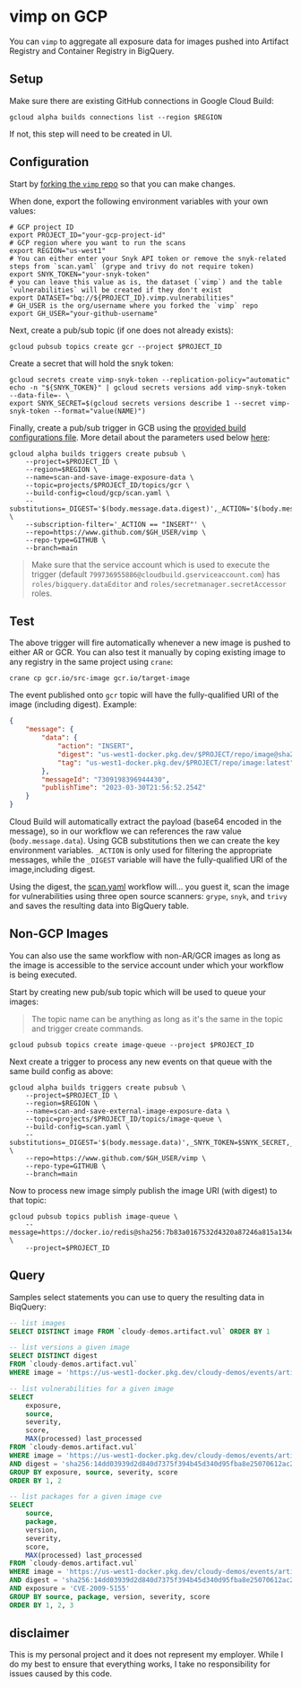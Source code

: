 # vimp on GCP

You can `vimp` to aggregate all exposure data for images pushed into Artifact Registry and Container Registry in BigQuery.

## Setup

Make sure there are existing GitHub connections in Google Cloud Build:

```shell
gcloud alpha builds connections list --region $REGION
```

If not, this step will need to be created in UI.

## Configuration

Start by [forking the `vimp` repo](https://github.com/mchmarny/vimp/fork) so that you can make changes. 

When done, export the following environment variables with your own values: 

```shell
# GCP project ID
export PROJECT_ID="your-gcp-project-id"
# GCP region where you want to run the scans
export REGION="us-west1"
# You can either enter your Snyk API token or remove the snyk-related steps from `scan.yaml` (grype and trivy do not require token)
export SNYK_TOKEN="your-snyk-token"
# you can leave this value as is, the dataset (`vimp`) and the table `vulnerabilities` will be created if they don't exist
export DATASET="bq://${PROJECT_ID}.vimp.vulnerabilities"
# GH_USER is the org/username where you forked the `vimp` repo 
export GH_USER="your-github-username"
```

Next, create a pub/sub topic (if one does not already exists):

```shell
gcloud pubsub topics create gcr --project $PROJECT_ID
```

Create a secret that will hold the snyk token:

```shell
gcloud secrets create vimp-snyk-token --replication-policy="automatic"
echo -n "${SNYK_TOKEN}" | gcloud secrets versions add vimp-snyk-token --data-file=- \
export SNYK_SECRET=$(gcloud secrets versions describe 1 --secret vimp-snyk-token --format="value(NAME)")
```

Finally, create a pub/sub trigger in GCB using the [provided build configurations file](scan-new-image.yaml). More detail about the parameters used below [here](https://cloud.google.com/build/docs/automate-builds-pubsub-events):

```shell
gcloud alpha builds triggers create pubsub \
    --project=$PROJECT_ID \
    --region=$REGION \
    --name=scan-and-save-image-exposure-data \
    --topic=projects/$PROJECT_ID/topics/gcr \
    --build-config=cloud/gcp/scan.yaml \
    --substitutions=_DIGEST='$(body.message.data.digest)',_ACTION='$(body.message.data.action)',_SNYK_TOKEN=$SNYK_SECRET,_DATASET=$DATASET \
    --subscription-filter='_ACTION == "INSERT"' \
    --repo=https://www.github.com/$GH_USER/vimp \
    --repo-type=GITHUB \
    --branch=main
```

> Make sure that the service account which is used to execute the trigger (default `799736955886@cloudbuild.gserviceaccount.com`) has `roles/bigquery.dataEditor` and `roles/secretmanager.secretAccessor` roles.

## Test

The above trigger will fire automatically whenever a new image is pushed to either AR or GCR. You can also test it manually by coping existing image to any registry in the same project using `crane`: 

```shell
crane cp gcr.io/src-image gcr.io/target-image
```

The event published onto `gcr` topic will have the fully-qualified URI of the image (including digest). Example:

```json
{
    "message": {
        "data": {
            "action": "INSERT", 
            "digest": "us-west1-docker.pkg.dev/$PROJECT/repo/image@sha256:54bc0fead59f304f1727280c3b520aeea7b9e6fd405b7a6ee1dddc8d78044516", 
            "tag": "us-west1-docker.pkg.dev/$PROJECT/repo/image:latest"
        },
        "messageId": "7309198396944430",
        "publishTime": "2023-03-30T21:56:52.254Z"
    }
}
```

Cloud Build will automatically extract the payload (base64 encoded in the message), so in our workflow we can references the raw value (`body.message.data`). Using GCB substitutions then we can create the key environment variables. `_ACTION` is only used for filtering the appropriate messages, while the `_DIGEST` variable will have the fully-qualified URI of the image,including digest.

Using the digest, the [scan.yaml](scan.yaml) workflow will... you guest it, scan the image for vulnerabilities using three open source scanners: `grype`, `snyk`, and `trivy` and saves the resulting data into BigQuery table.

## Non-GCP Images 

You can also use the same workflow with non-AR/GCR images as long as the image is accessible to the service account under which your workflow is being executed. 

Start by creating new pub/sub topic which will be used to queue your images: 

> The topic name can be anything as long as it's the same in the topic and trigger create commands.

```shell
gcloud pubsub topics create image-queue --project $PROJECT_ID
```

Next create a trigger to process any new events on that queue with the same build config as above: 

```shell
gcloud alpha builds triggers create pubsub \
    --project=$PROJECT_ID \
    --region=$REGION \
    --name=scan-and-save-external-image-exposure-data \
    --topic=projects/$PROJECT_ID/topics/image-queue \
    --build-config=scan.yaml \
    --substitutions=_DIGEST='$(body.message.data)',_SNYK_TOKEN=$SNYK_SECRET,_DATASET=$DATASET \
    --repo=https://www.github.com/$GH_USER/vimp \
    --repo-type=GITHUB \
    --branch=main
```

Now to process new image simply publish the image URI (with digest) to that topic:

```shell
gcloud pubsub topics publish image-queue \
    --message=https://docker.io/redis@sha256:7b83a0167532d4320a87246a815a134e19e31504d85e8e55f0bb5bb9edf70448 \
    --project=$PROJECT_ID
```

## Query 

Samples select statements you can use to query the resulting data in BiqQuery:

```sql
-- list images
SELECT DISTINCT image FROM `cloudy-demos.artifact.vul` ORDER BY 1

-- list versions a given image
SELECT DISTINCT digest
FROM `cloudy-demos.artifact.vul`
WHERE image = 'https://us-west1-docker.pkg.dev/cloudy-demos/events/artifact1'

-- list vulnerabilities for a given image
SELECT
    exposure,
    source,
    severity,
    score,
    MAX(processed) last_processed
FROM `cloudy-demos.artifact.vul`
WHERE image = 'https://us-west1-docker.pkg.dev/cloudy-demos/events/artifact1'
AND digest = 'sha256:14dd03939d2d840d7375f394b45d340d95fba8e25070612ac2883eacd7f93a55'
GROUP BY exposure, source, severity, score
ORDER BY 1, 2

-- list packages for a given image cve
SELECT
    source,
    package,
    version,
    severity,
    score,
    MAX(processed) last_processed
FROM `cloudy-demos.artifact.vul`
WHERE image = 'https://us-west1-docker.pkg.dev/cloudy-demos/events/artifact1'
AND digest = 'sha256:14dd03939d2d840d7375f394b45d340d95fba8e25070612ac2883eacd7f93a55'
AND exposure = 'CVE-2009-5155'
GROUP BY source, package, version, severity, score
ORDER BY 1, 2, 3
```

## disclaimer

This is my personal project and it does not represent my employer. While I do my best to ensure that everything works, I take no responsibility for issues caused by this code.


